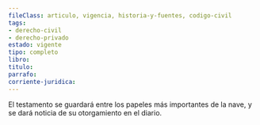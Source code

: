 ```yaml
---
fileClass: articulo, vigencia, historia-y-fuentes, codigo-civil
tags:
- derecho-civil
- derecho-privado
estado: vigente
tipo: completo
libro:
titulo:
parrafo:
corriente-juridica:
---
```

El testamento se guardará entre los papeles más importantes de la nave, y se dará noticia de su otorgamiento en el diario.